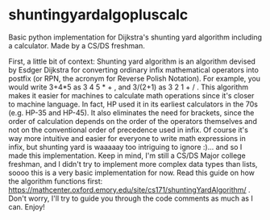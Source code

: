# shuntingyardalgopluscalc
Basic python implementation for Dijkstra's shunting yard algorithm including a calculator. Made by a CS/DS freshman.

First, a little bit of context:
Shunting yard algorithm is an algorithm devised by Esdger Dijkstra for converting ordinary infix mathematical operators into postfix (or RPN, the acronym for Reverse Polish Notation).
For example, you would write 3+4*5 as 3 4 5 * + , and 3/(2+1) as 3 2 1 + / .
This algorithm makes it easier for machines to calculate math operations since it's closer to machine language. In fact, HP used it in its earliest calculators in the 70s (e.g. HP-35 and HP-45). It also eliminates the need for brackets, since the order of calculation depends on the order of the operators themselves and not on the conventional order of precedence used in infix.
Of course it's way more intuitive and easier for everyone to write math expressions in infix, but shunting yard is waaaaay too intriguing to ignore :)... and so I made this implementation. Keep in mind, I'm still a CS/DS Major college freshman, and I didn't try to implement more complex data types than lists, soooo this is a very basic implementation for now.
Read this guide on how the algorithm functions first: https://mathcenter.oxford.emory.edu/site/cs171/shuntingYardAlgorithm/ . Don't worry, I'll try to guide you through the code comments as much as I can. Enjoy!

